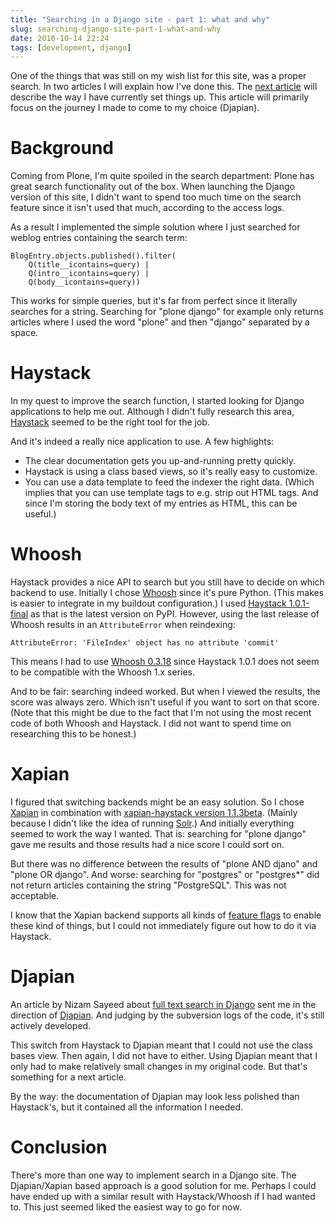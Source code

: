 ```yaml
---
title: "Searching in a Django site - part 1: what and why"
slug: searching-django-site-part-1-what-and-why
date: 2010-10-14 22:24
tags: [development, django]
---
```


One of the things that was still on my wish list for this site, was a
proper search. In two articles I will explain how I've done this. The
[next article](/weblog/2010/10/15/searching-django-site-part-2-how/)
will describe the way I have currently set things up. This article
will primarily focus on the journey I made to come to my choice
(Djapian).

# Background

Coming from Plone, I'm quite spoiled in the search department: Plone
has great search functionality out of the box. When launching the
Django version of this site, I didn't want to spend too much time on
the search feature since it isn't used that much, according to the
access logs.

As a result I implemented the simple solution where I just searched
for weblog entries containing the search term:

    BlogEntry.objects.published().filter(
        Q(title__icontains=query) |
        Q(intro__icontains=query) |
        Q(body__icontains=query))

This works for simple queries, but it's far from perfect since it
literally searches for a string. Searching for "plone django" for
example only returns articles where I used the word "plone" and then
"django" separated by a space.

# Haystack

In my quest to improve the search function, I started looking for
Django applications to help me out. Although I didn't fully research
this area, [Haystack](http://haystacksearch.org/) seemed to be the
right tool for the job.

And it's indeed a really nice application to use. A few highlights:

- The clear documentation gets you up-and-running pretty quickly.
- Haystack is using a class based views, so it's really easy to
  customize.
- You can use a data template to feed the indexer the right
  data. (Which implies that you can use template tags to e.g. strip
  out HTML tags. And since I'm storing the body text of my entries as
  HTML, this can be useful.)

# Whoosh

Haystack provides a nice API to search but you still have to decide on
which backend to use. Initially I chose [Whoosh](http://whoosh.ca/)
since it's pure Python. (This makes is easier to integrate in my
buildout configuration.) I used
[Haystack 1.0.1-final](http://pypi.python.org/pypi/django-haystack/1.0.1-final)
as that is the latest version on PyPI. However, using the last release
of Whoosh results in an `AttributeError` when reindexing:

    AttributeError: 'FileIndex' object has no attribute 'commit'

This means I had to use
[Whoosh 0.3.18](http://pypi.python.org/pypi/Whoosh/0.3.18) since
Haystack 1.0.1 does not seem to be compatible with the Whoosh 1.x
series.

And to be fair: searching indeed worked. But when I viewed the
results, the score was always zero. Which isn't useful if you want to
sort on that score. (Note that this might be due to the fact that I'm
not using the most recent code of both Whoosh and Haystack. I did not
want to spend time on researching this to be honest.)

# Xapian

I figured that switching backends might be an easy solution. So I
chose [Xapian](http://xapian.org/) in combination with
[xapian-haystack version 1.1.3beta](http://pypi.python.org/pypi/xapian-haystack/1.1.3beta). (Mainly
because I didn't like the idea of running
[Solr](http://lucene.apache.org/solr/).) And initially everything
seemed to work the way I wanted. That is: searching for "plone django"
gave me results and those results had a nice score I could sort on.

But there was no difference between the results of "plone AND djano"
and "plone OR django". And worse: searching for "postgres" or
"postgres\*" did not return articles containing the string
"PostgreSQL". This was not acceptable.

I know that the Xapian backend supports all kinds of
[feature flags](http://xapian.org/docs/apidoc/html/classXapian_1_1QueryParser.html#e96a58a8de9d219ca3214a5a66e0407e)
to enable these kind of things, but I could not immediately figure out
how to do it via Haystack.

# Djapian

An article by Nizam Sayeed about
[full text search in Django](http://www.nomadjourney.com/2009/05/full-text-search-across-multiple-django-models-using-djapian/)
sent me in the direction of
[Djapian](http://code.google.com/p/djapian/). And judging by the
subversion logs of the code, it's still actively developed.

This switch from Haystack to Djapian meant that I could not use the
class bases view. Then again, I did not have to either. Using Djapian
meant that I only had to make relatively small changes in my original
code. But that's something for a next article.

By the way: the documentation of Djapian may look less polished than
Haystack's, but it contained all the information I needed.

# Conclusion

There's more than one way to implement search in a Django site. The
Djapian/Xapian based approach is a good solution for me. Perhaps I
could have ended up with a similar result with Haystack/Whoosh if I
had wanted to. This just seemed liked the easiest way to go for now.
